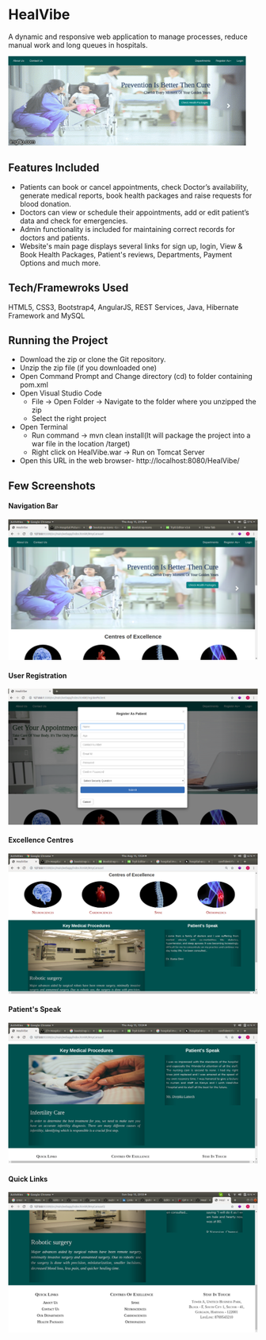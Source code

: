 # HealVibe
A dynamic and responsive web application to manage processes, reduce manual work and long queues in hospitals.

![Gif](/src/main/webapp/img/3ajjpz.gif)

## Features Included
* Patients can book or cancel appointments, check Doctor’s availability, generate medical reports, book health packages and
raise requests for blood donation.
* Doctors can view or schedule their appointments, add or edit patient’s data and check for emergencies.
* Admin functionality is included for maintaining correct records for doctors and patients.
* Website's main page displays several links for sign up, login, View & Book Health Packages, Patient's reviews, Departments,
Payment Options and much more.

## Tech/Framewroks Used
HTML5, CSS3, Bootstrap4,  AngularJS, REST Services, Java, Hibernate Framework and MySQL

## Running the Project
* Download the zip or clone the Git repository.
* Unzip the zip file (if you downloaded one)
* Open Command Prompt and Change directory (cd) to folder containing pom.xml
* Open Visual Studio Code
    * File -> Open Folder -> Navigate to the folder where you unzipped the zip
    * Select the right project
* Open Terminal
	* Run command -> mvn clean install(It will package the project into a war file in the location /target)
	* Right click on HealVibe.war -> Run on Tomcat Server
* Open this URL in the web browser- http://localhost:8080/HealVibe/

## Few Screenshots

#### Navigation Bar
![HealthPackages](/src/main/webapp/img/Health_Packages.png?raw=true)

#### User Registration
![RegisterAsPatient](/src/main/webapp/img/RegisterAsPatient.png?raw=true)

#### Excellence Centres
![ExcellenceCentres](/src/main/webapp/img/Excellence_centres.png?raw=true)

#### Patient's Speak
![RegisterAsPatient](/src/main/webapp/img/Patients_Speak.png?raw=true)

#### Quick Links
![QuickLinks](/src/main/webapp/img/Quick_Links.png?raw=true)

